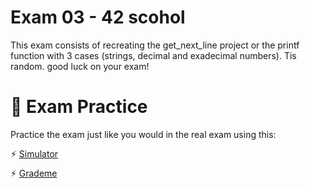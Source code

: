 # Exam 03 - 42 scohol

This exam consists of recreating the get_next_line project or the printf function with 3 cases (strings, decimal and exadecimal numbers). Tis random. good luck on your exam!

# 📝 Exam Practice

Practice the exam just like you would in the real exam using this:

⚡︎ [Simulator](https://github.com/JCluzet/42_EXAM)

⚡︎ [Grademe](https://grademe.fr)
 